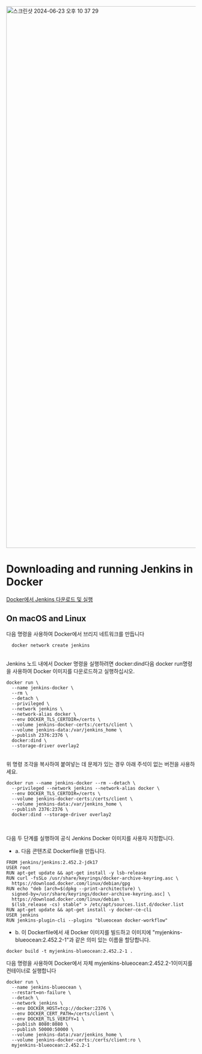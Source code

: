 <img width="1440" alt="스크린샷 2024-06-23 오후 10 37 29" src="https://github.com/deokkeun/jenkins_docker/assets/84825191/bacdbd78-2a8a-49c5-aa74-6de7c3d2d3e0">
<br>

<h1>Downloading and running Jenkins in Docker</h1>
<a href="https://www.jenkins.io/doc/book/installing/docker/#downloading-and-running-jenkins-in-docker">Docker에서 Jenkins 다운로드 및 실행</a>
<br>
<h2>On macOS and Linux</h2>
다음 명령을 사용하여 Docker에서 브리지 네트워크를 만듭니다

```
  docker network create jenkins
```
<br>
Jenkins 노드 내에서 Docker 명령을 실행하려면 docker:dind다음 docker run명령을 사용하여 Docker 이미지를 다운로드하고 실행하십시오.

```
docker run \
  --name jenkins-docker \
  --rm \
  --detach \
  --privileged \
  --network jenkins \
  --network-alias docker \
  --env DOCKER_TLS_CERTDIR=/certs \
  --volume jenkins-docker-certs:/certs/client \
  --volume jenkins-data:/var/jenkins_home \
  --publish 2376:2376 \
  docker:dind \
  --storage-driver overlay2
```
<br>
위 명령 조각을 복사하여 붙여넣는 데 문제가 있는 경우 아래 주석이 없는 버전을 사용하세요.

```
docker run --name jenkins-docker --rm --detach \
  --privileged --network jenkins --network-alias docker \
  --env DOCKER_TLS_CERTDIR=/certs \
  --volume jenkins-docker-certs:/certs/client \
  --volume jenkins-data:/var/jenkins_home \
  --publish 2376:2376 \
  docker:dind --storage-driver overlay2
```
<br>

다음 두 단계를 실행하여 공식 Jenkins Docker 이미지를 사용자 지정합니다.

  - a. 다음 콘텐츠로 Dockerfile을 만듭니다.

```
FROM jenkins/jenkins:2.452.2-jdk17
USER root
RUN apt-get update && apt-get install -y lsb-release
RUN curl -fsSLo /usr/share/keyrings/docker-archive-keyring.asc \
  https://download.docker.com/linux/debian/gpg
RUN echo "deb [arch=$(dpkg --print-architecture) \
  signed-by=/usr/share/keyrings/docker-archive-keyring.asc] \
  https://download.docker.com/linux/debian \
  $(lsb_release -cs) stable" > /etc/apt/sources.list.d/docker.list
RUN apt-get update && apt-get install -y docker-ce-cli
USER jenkins
RUN jenkins-plugin-cli --plugins "blueocean docker-workflow"
```

  - b. 이 Dockerfile에서 새 Docker 이미지를 빌드하고 이미지에 "myjenkins-blueocean:2.452.2-1"과 같은 의미 있는 이름을 할당합니다.

```
docker build -t myjenkins-blueocean:2.452.2-1 .
```

다음 명령을 사용하여 Docker에서 자체 myjenkins-blueocean:2.452.2-1이미지를 컨테이너로 실행합니다

```
docker run \
  --name jenkins-blueocean \
  --restart=on-failure \
  --detach \
  --network jenkins \
  --env DOCKER_HOST=tcp://docker:2376 \
  --env DOCKER_CERT_PATH=/certs/client \
  --env DOCKER_TLS_VERIFY=1 \
  --publish 8080:8080 \
  --publish 50000:50000 \
  --volume jenkins-data:/var/jenkins_home \
  --volume jenkins-docker-certs:/certs/client:ro \
  myjenkins-blueocean:2.452.2-1
```
